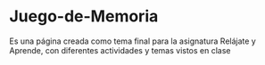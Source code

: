 # Juego-de-Memoria
Es una página creada como tema final para la asignatura Relájate y Aprende, con diferentes actividades y temas vistos en clase
